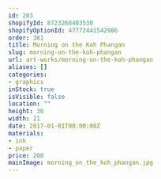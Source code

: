 ```yaml
---
id: 203
shopifyId: 8723268403530
shopifyOptionId: 47772441542986
order: 381
title: Morning on the Koh Phangan
slug: morning-on-the-koh-phangan
url: art-works/morning-on-the-koh-phangan
aliases: []
categories:
- graphics
inStock: true
isVisible: false
location: ""
height: 30
width: 21
date: 2017-01-01T00:00:00Z
materials:
- ink
- paper
price: 200
mainImage: morning_on_the_koh_phangan.jpg
---
```

